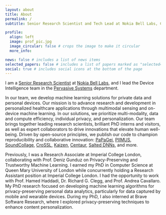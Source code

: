 ```yaml
---
layout: about
title: About
permalink: /
subtitle: Senior Research Scientist and Tech Lead at Nokia Bell Labs, Cambridge, UK

profile:
  align: left
  image: prof_pic.jpg
  image_circular: false # crops the image to make it circular
  more_info: 

news: false # includes a list of news items
selected_papers: false # includes a list of papers marked as "selected={true}"
social: true # includes social icons at the bottom of the page
---
```


I am a <a href='https://www.nokia.com/people/mohammad-malekzadeh/'>Senior Research Scientist</a> at <a href='https://www.nokia.com/bell-labs/'> Nokia Bell Labs</a>, and I lead the Device Intelligence team in the <a href='https://www.nokia.com/bell-labs/research/sdsr/device-software'> Pervasive Systems</a> department.


In our team, we develop machine learning solutions for private data and personal devices. Our mission is to advance research and development in personalized healthcare applications through multimodal sensing and on-device machine learning. In our solutions, we prioritize multi-modality, data and compute efficiency, individual privacy, and personalization. Our team brings together leading research scientists, brilliant PhD interns and visitors, as well as expert collaborators to drive innovations that elevate human well-being. 
Driven by open-source principles, we publish our code to champion reproducibility and collaborative innovation: 
<a href='https://github.com/Nokia-Bell-Labs/papagei-foundation-model'>PaPaGei</a>,
<a href='https://github.com/Nokia-Bell-Labs/pretrained-imu-encoders'>PIIMUS</a>,
<a href='https://github.com/Nokia-Bell-Labs/audio-class-discovery'>SoundCollage</a>,
<a href='https://github.com/Nokia-Bell-Labs/CroSSL'>CroSSL</a>,
<a href='https://github.com/Nokia-Bell-Labs/kaizen'>Kaizen</a>,
<a href='https://github.com/Nokia-Bell-Labs/data-centric-federated-learning'>Centaur</a>,
<a href='https://github.com/Nokia-Bell-Labs/salted-dnns'>Salted DNNs</a>, and more.



Previously, I was a Research Associate at Imperial College London, collaborating with Prof. Deniz Gunduz on Privacy-Preserving and Trustworthy Machine Learning. I earned my PhD in Computer Science at Queen Mary University of London while concurrently holding a Research Assistant position at Imperial College London. I had the opportunity to work with Prof. Hamed Haddadi, Dr. Richard G. Clegg, and Prof. Andrea Cavallaro. My PhD research focused on developing machine learning algorithms for privacy-preserving personal data analytics, particularly for data captured by mobile and wearable devices. During my PhD, I also interned at Brave Software Research, where I explored privacy-preserving techniques to enhance content personalization.

<!-- <b> [Job Opportunity] </b> Our team in Nokia Bell Labs Cambridge is working on an exciting project focused on health monitoring through wearables and personal devices (see the slides of my recent talk <a href='/assets/pdf/Mo_Imperial_Nov8_2024.pdf'> here </a>). We are looking for candidates who are passionate about healthcare and machine learning research and are excited to develop innovative, practical applications. If this interests you, please send me your CV! -->